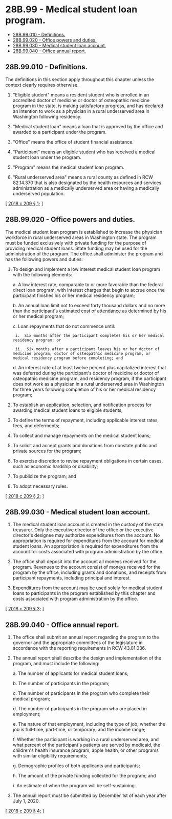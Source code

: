 # 28B.99 - Medical student loan program.
* [28B.99.010 - Definitions.](#28b99010---definitions)
* [28B.99.020 - Office powers and duties.](#28b99020---office-powers-and-duties)
* [28B.99.030 - Medical student loan account.](#28b99030---medical-student-loan-account)
* [28B.99.040 - Office annual report.](#28b99040---office-annual-report)
## 28B.99.010 - Definitions.
The definitions in this section apply throughout this chapter unless the context clearly requires otherwise.

1. "Eligible student" means a resident student who is enrolled in an accredited doctor of medicine or doctor of osteopathic medicine program in the state, is making satisfactory progress, and has declared an intention to work as a physician in a rural underserved area in Washington following residency.

2. "Medical student loan" means a loan that is approved by the office and awarded to a participant under the program.

3. "Office" means the office of student financial assistance.

4. "Participant" means an eligible student who has received a medical student loan under the program.

5. "Program" means the medical student loan program.

6. "Rural underserved area" means a rural county as defined in RCW 82.14.370 that is also designated by the health resources and services administration as a medically underserved area or having a medically underserved population.

\[ [2018 c 209 § 1](http://lawfilesext.leg.wa.gov/biennium/2017-18/Pdf/Bills/Session%20Laws/House/2143-S2.SL.pdf?cite=2018%20c%20209%20§%201); \]

## 28B.99.020 - Office powers and duties.
The medical student loan program is established to increase the physician workforce in rural underserved areas in Washington state. The program must be funded exclusively with private funding for the purpose of providing medical student loans. State funding may be used for the administration of the program. The office shall administer the program and has the following powers and duties:

1. To design and implement a low interest medical student loan program with the following elements:

    a.  A low interest rate, comparable to or more favorable than the federal direct loan program, with interest charges that begin to accrue once the participant finishes his or her medical residency program;

    b.  An annual loan limit not to exceed forty thousand dollars and no more than the participant's estimated cost of attendance as determined by his or her medical program;

    c.  Loan repayments that do not commence until:

        i.  Six months after the participant completes his or her medical residency program; or

        ii.  Six months after a participant leaves his or her doctor of medicine program, doctor of osteopathic medicine program, or medical residency program before completing; and

    d.  An interest rate of at least twelve percent plus capitalized interest that was deferred during the participant's doctor of medicine or doctor of osteopathic medicine program, and residency program, if the participant does not work as a physician in a rural underserved area in Washington for three years following completion of his or her medical residency program;

2. To establish an application, selection, and notification process for awarding medical student loans to eligible students;

3. To define the terms of repayment, including applicable interest rates, fees, and deferments;

4. To collect and manage repayments on the medical student loans;

5. To solicit and accept grants and donations from nonstate public and private sources for the program;

6. To exercise discretion to revise repayment obligations in certain cases, such as economic hardship or disability;

7. To publicize the program; and

8. To adopt necessary rules.

\[ [2018 c 209 § 2](http://lawfilesext.leg.wa.gov/biennium/2017-18/Pdf/Bills/Session%20Laws/House/2143-S2.SL.pdf?cite=2018%20c%20209%20§%202); \]

## 28B.99.030 - Medical student loan account.
1. The medical student loan account is created in the custody of the state treasurer. Only the executive director of the office or the executive director's designee may authorize expenditures from the account. No appropriation is required for expenditures from the account for medical student loans. An appropriation is required for expenditures from the account for costs associated with program administration by the office.

2. The office shall deposit into the account all moneys received for the program. Revenues to the account consist of moneys received for the program by the office, including grants and donations, and receipts from participant repayments, including principal and interest.

3. Expenditures from the account may be used solely for medical student loans to participants in the program established by this chapter and costs associated with program administration by the office.

\[ [2018 c 209 § 3](http://lawfilesext.leg.wa.gov/biennium/2017-18/Pdf/Bills/Session%20Laws/House/2143-S2.SL.pdf?cite=2018%20c%20209%20§%203); \]

## 28B.99.040 - Office annual report.
1. The office shall submit an annual report regarding the program to the governor and the appropriate committees of the legislature in accordance with the reporting requirements in RCW 43.01.036.

2. The annual report shall describe the design and implementation of the program, and must include the following:

    a.  The number of applicants for medical student loans;

    b.  The number of participants in the program;

    c.  The number of participants in the program who complete their medical program;

    d.  The number of participants in the program who are placed in employment;

    e.  The nature of that employment, including the type of job; whether the job is full-time, part-time, or temporary; and the income range;

    f.  Whether the participant is working in a rural underserved area, and what percent of the participant's patients are served by medicaid, the children's health insurance program, apple health, or other programs with similar eligibility requirements;

    g.  Demographic profiles of both applicants and participants;

    h.  The amount of the private funding collected for the program; and

    i.  An estimate of when the program will be self-sustaining.

3. The annual report must be submitted by December 1st of each year after July 1, 2020.

\[ [2018 c 209 § 4](http://lawfilesext.leg.wa.gov/biennium/2017-18/Pdf/Bills/Session%20Laws/House/2143-S2.SL.pdf?cite=2018%20c%20209%20§%204); \]

